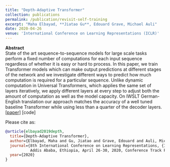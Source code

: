 ```yaml
---
title: "Depth-Adaptive Transformer"
collection: publications
permalink: /publication/revisit-self-training
excerpt: "Maha Elbayad, **Jiatao Gu**, Edouard Grave, Michael Auli"
date: 2020-04-26
venue: 'International Conference on Learning Representations (ICLR)'
---
```



**Abstract** <br>
State of the art sequence-to-sequence models for large scale tasks perform a fixed number of computations for each input sequence regardless of whether it is easy or hard to process. In this paper, we train Transformer models which can make output predictions at different stages of the network and we investigate different ways to predict how much computation is required for a particular sequence. Unlike dynamic computation in Universal Transformers, which applies the same set of layers iteratively, we apply different layers at every step to adjust both the amount of computation as well as the model capacity. On IWSLT German-English translation our approach matches the accuracy of a well tuned baseline Transformer while using less than a quarter of the decoder layers.
[[paper]](https://arxiv.org/pdf/1910.10073.pdf) [code]

Please cite as:
```bibtex
@article{elbayad2019depth,
  title={Depth-Adaptive Transformer},
  author={Elbayad, Maha and Gu, Jiatao and Grave, Edouard and Auli, Michael},
  journal={8th International Conference on Learning Representations, {ICLR} 2020,
           Addis Ababa, Ethiopia, April 26-30, 2020, Conference Track Proceedings},
  year={2020}
}
```